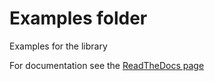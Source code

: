 # Examples folder

Examples for the library 

For documentation see the [ReadTheDocs page](https://discordwebhook.readthedocs.io/en/latest/)
